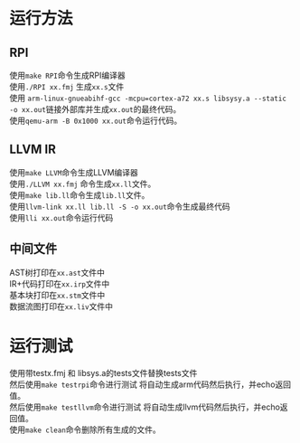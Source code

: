 # 运行方法

## RPI

使用`make RPI`命令生成RPI编译器<br>
使用`./RPI xx.fmj` 生成`xx.s`文件 <br>
使用 `arm-linux-gnueabihf-gcc -mcpu=cortex-a72 xx.s libsysy.a --static -o xx.out`链接外部库并生成`xx.out`的最终代码。<br>
使用`qemu-arm -B 0x1000 xx.out`命令运行代码。<br>

## LLVM IR

使用`make LLVM`命令生成LLVM编译器<br>
使用`./LLVM xx.fmj` 命令生成`xx.ll`文件。<br>
使用`make lib.ll`命令生成`lib.ll`文件。<br>
使用`llvm-link xx.ll lib.ll -S -o xx.out`命令生成最终代码<br>
使用`lli xx.out`命令运行代码<br>

## 中间文件

AST树打印在`xx.ast`文件中<br>
IR+代码打印在`xx.irp`文件中<br>
基本块打印在`xx.stm`文件中<br>
数据流图打印在`xx.liv`文件中<br>

# 运行测试

使用带testx.fmj 和 libsys.a的tests文件替换tests文件<br>
然后使用`make testrpi`命令进行测试 将自动生成arm代码然后执行，并echo返回值。<br>
然后使用`make testllvm`命令进行测试 将自动生成llvm代码然后执行，并echo返回值。<br>
使用`make clean`命令删除所有生成的文件。<br>
